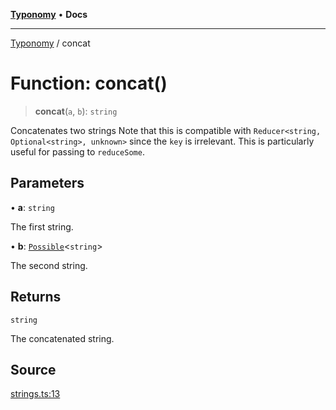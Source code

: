 [**Typonomy**](../README.md) • **Docs**

***

[Typonomy](../globals.md) / concat

# Function: concat()

> **concat**(`a`, `b`): `string`

Concatenates two strings
Note that this is compatible with `Reducer<string, Optional<string>, unknown>` since the `key` is irrelevant.
This is particularly useful for passing to `reduceSome`.

## Parameters

• **a**: `string`

The first string.

• **b**: [`Possible`](../type-aliases/Possible.md)\<`string`\>

The second string.

## Returns

`string`

The concatenated string.

## Source

[strings.ts:13](https://github.com/softcraft-development/typonomy/blob/1b8341dc287f5d4629e29cda9ae815b4e8592c92/src/strings.ts#L13)
